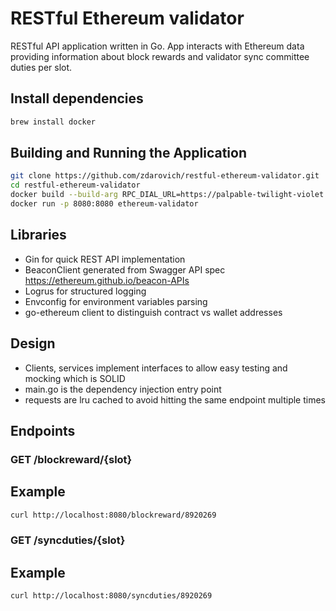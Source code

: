 # RESTful Ethereum validator
RESTful API application written in Go. App interacts with Ethereum data providing information about block rewards and validator sync committee duties per slot.

## Install dependencies
```bash
brew install docker
```

## Building and Running the Application
```bash
git clone https://github.com/zdarovich/restful-ethereum-validator.git
cd restful-ethereum-validator
docker build --build-arg RPC_DIAL_URL=https://palpable-twilight-violet.quiknode.pro/78799c2f342c3cf5f6e726b4fab3e64bd3888cee -t ethereum-validator .
docker run -p 8080:8080 ethereum-validator
```

## Libraries
- Gin for quick REST API implementation
- BeaconClient generated from Swagger API spec https://ethereum.github.io/beacon-APIs
- Logrus for structured logging
- Envconfig for environment variables parsing
- go-ethereum client to distinguish contract vs wallet addresses

## Design
- Clients, services implement interfaces to allow easy testing and mocking which is SOLID
- main.go is the dependency injection entry point
- requests are lru cached to avoid hitting the same endpoint multiple times

## Endpoints
### GET /blockreward/{slot}
## Example
```bash
curl http://localhost:8080/blockreward/8920269
```

### GET /syncduties/{slot}
## Example
```bash 
curl http://localhost:8080/syncduties/8920269
```